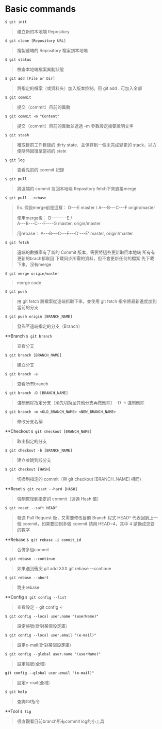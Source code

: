 # Basic commands

`$ git init`
> 建立新的本地端 Repository

`$ git clone [Repository URL]`
> 複製遠端的 Repository 檔案到本地端

`$ git status`
> 檢查本地端檔案異動狀態

`$ git add [File or Dir]`
> 將指定的檔案（或資料夾）加入版本控制。用 git add . 可加入全部

`$ git commit`
> 提交（commit）目前的異動

`$ git commit -m "Content"`
> 提交（commit）目前的異動並透過 -m 參數設定摘要說明文字

`$ git stash`
> 獲取目前工作目錄的 dirty state，並保存到一個未完成變更的 stack，以方便隨時回復至當初的 state

`$ git log`
> 查看先前的 commit 記錄

`$ git pull`
> 將遠端的 commit 拉回本地端 Repository
> fetch下來直接merge

`$ git pull --rebase`
> Ex.
> 假設merge前是這樣：
>       D---E master
>      /
> A---B---C---F origin/master
>
> 使用merge後：
>       D--------E
>      /          \
> A---B---C---F----G   master, origin/master
>
> 用rebase：
> A---B---C---F---D'---E'   master, origin/master

`$ git fetch`
> 遠端的數據庫有了新的 Commit 版本，需要將這些更新取回本地端
> 所有有更新的brach都取回
> 下載同步所需的資料，但不會更新任何的檔案
> 先下載下來，沒有merge

`$ git merge origin/master`
> merge code

`$ git push`
> 由 git fetch 將檔案從遠端抓取下來，並使用 git fetch 指令將最新進度加到當前的分支

`$ git push origin [BRANCH_NAME]`
> 發佈至遠端指定的分支（Branch）

**Branch
`$ git branch`
> 查看分支

`$ git branch [BRANCH_NAME]`
> 建立分支

`$ git branch -a`
> 查看所有branch

`$ git branch -D [BRANCH_NAME]`
> 強制刪除指定分支（須先切換至其他分支再做刪除）
> -D -> 強制刪除

`$ git branch -m <OLD_BRANCH_NAME> <NEW_BRANCH_NAME>`
> 修改分支名稱

**Checkout
`$ git checkout [BRANCH_NAME]`
> 取出指定的分支

`$ git checkout -b [BRANCH_NAME]`
> 建立並跳到該分支

`$ git checkout [HASH]`
> 切換到指定的 commit（與 git checkout [BRANCH_NAME] 相同)

**Reset
`$ git reset --hard [HASH]`
> 強制恢復到指定的 commit（透過 Hash 值）

`$ git reset --soft HEAD^`
> 發送 Pull Request 後，又需要修改目前 Branch 程式
> HEAD^ 代表回到上一個 commit，如果要回到多個 commit 請用 HEAD~4，其中 4 請換成您要的數字

**Rebase
`$ git rebase -i commit_id`
> 合併多個commit

`$ git rebase --continue`
> 如果遇到衝突
> git add XXX
> git rebase --continue

`$ git rebase --abort`
> 跳出rebase

**Config
`$ git config --list`
> 查看設定
> = git config -l

`$ git config --local user.name "(userName)"`
> 設定帳號(針對某個設定庫)

`$ git config --local user.email "(e-mail)"`
> 設定e-mail(針對某個設定庫)

`$ git config --global user.name "(userName)"`
> 設定帳號(全域)

`git config --global user.email "(e-mail)"`
> 設定e-mail(全域)

`$ git help`
> 查詢Git指令

**Tool
`$ tig`
> 很直觀看目前branch所有commit log的小工具
